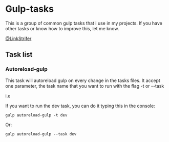 # Gulp-tasks

This is a group of common gulp tasks that i use in my projects. If you have other tasks or know how to improve this, let me know.

[@LinkStrifer](https://twitter.com/LinkStrifer "Twitter") 

## Task list

### Autoreload-gulp

This task will autoreload gulp on every change in the tasks files. It accept one parameter, the task name that you want to run with the flag -t or --task

i.e

If you want to run the dev task, you can do it typing this in the console:

	gulp autoreload-gulp -t dev

Or:

	gulp autoreload-gulp --task dev